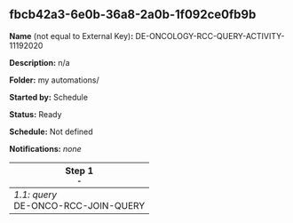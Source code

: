 ## fbcb42a3-6e0b-36a8-2a0b-1f092ce0fb9b

**Name** (not equal to External Key)**:** DE-ONCOLOGY-RCC-QUERY-ACTIVITY-11192020

**Description:** n/a

**Folder:** my automations/

**Started by:** Schedule

**Status:** Ready

**Schedule:** Not defined

**Notifications:** _none_


| Step 1<br>_<small>-</small>_ |
| --- |
| _1.1: query_<br>DE-ONCO-RCC-JOIN-QUERY |
